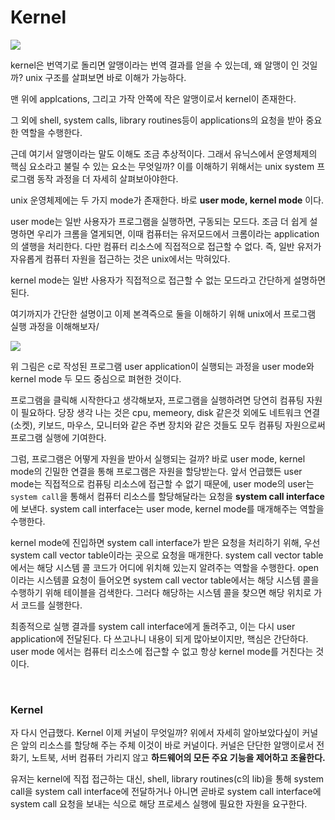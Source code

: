 # Kernel

![](https://img1.daumcdn.net/thumb/R1280x0/?scode=mtistory2&fname=https%3A%2F%2Fblog.kakaocdn.net%2Fdn%2FNteRW%2FbtrMPPw33ab%2FNPdVAQTykVgiZHxGdRKAh1%2Fimg.png)

kernel은 번역기로 돌리면 알맹이라는 번역 결과를 얻을 수 있는데, 왜 알맹이 인 것일까? unix 구조를 살펴보면 바로 이해가 가능하다.

맨 위에 applcations, 그리고 가작 안쪽에 작은 알맹이로서 kernel이 존재한다. 

그 외에 shell, system calls, library routines등이 applications의 요청을 받아 중요한 역할을 수행한다.

근데 여기서 알맹이라는 말도 이해도 조금 추상적이다. 그래서 유닉스에서 운영체제의 핵심 요소라고 불릴 수 있는 요소는 무엇일까? 이를 이해하기 위해서는 unix system 프로그램 동작 과정을 더 자세히 살펴보아야한다.

unix 운영체제에는 두 가지 mode가 존재한다. 바로 **user mode, kernel mode** 이다.

user mode는 일반 사용자가 프로그램을 실행하면, 구동되는 모드다. 조금 더 쉽게 설명하면 우리가 크롬을 열게되면, 이때 컴퓨터는 유저모드에서 크롬이라는 application의 샐행을 처리한다. 다만 컴퓨터 리소스에 직접적으로 접근할 수 없다. 즉, 일반 유저가 자유롭게 컴퓨터 자원을 접근하는 것은 unix에서는 막혀있다.

kernel mode는 일반 사용자가 직접적으로 접근할 수 없는 모드라고 간단하게 설명하면 된다.

여기까지가 간단한 설명이고 이제 본격즉으로 둘을 이해하기 위해 unix에서 프로그램 실행 과정을 이해해보자/

![](https://img1.daumcdn.net/thumb/R1280x0/?scode=mtistory2&fname=https%3A%2F%2Fblog.kakaocdn.net%2Fdn%2FbjoZ4I%2FbtrMQNr9TvA%2FPNkYH0W0CQV707NnZEIWuK%2Fimg.png)

위 그림은 c로 작성된 프로그램 user application이 실행되는 과정을 user mode와 kernel mode 두 모드 중심으로 펴현한 것이다.

프로그램을 클릭해 시작한다고 생각해보자, 프로그램을 실행하려면 당연히 컴퓨팅 자원이 필요하다. 당장 생각 나는 것은 cpu, memeory, disk 같은것 외에도 네트워크 연결(소켓), 키보드, 마우스, 모니터와 같은 주변 장치와 같은 것들도 모두 컴퓨팅 자원으로써 프로그램 실행에 기여한다.

그럼, 프로그램은 어떻게 자원을 받아서 실행되는 걸까? 바로 user mode, kernel mode의 긴밀한 연결을 통해 프로그램은 자원을 할당받는다. 앞서 언급했든 user mode는 직접적으로 컴퓨팅 리소스에 접근할 수 없기 때문에, user mode의 user는 `system call`을 통해서 컴퓨터 리소스를 할당해달라는 요청을 **system call interface** 에 보낸다. system call interface는 user mode, kernel mode를 매개해주는 역할을 수행한다.

kernel mode에 진입하면 system call interface가 받은 요청을 처리하기 위해, 우선 system call vector table이라는 곳으로 요청을 매개한다. system call vector table에서는 해당 시스템 콜 코드가 어디에 위치해 있는지 알려주는 역할을 수행한다. open이라는 시스템콜 요청이 들어오면 system call vector table에서는 해당 시스템 콜을 수행하기 위해 테이블을 검색한다. 그러다 해당하는 시스템 콜을 찾으면 해당 위치로 가서 코드를 실행한다.

최종적으로 실행 결과를 system call interface에게 돌려주고, 이는 다시 user application에 전달된다. 다 쓰고나니 내용이 되게 많아보이지만, 핵심은 간단하다. user mode 에서는 컴퓨터 리소스에 접근할 수 없고 항상 kernel mode를 거친다는 것이다.

<br>

### Kernel

자 다시 언급했다. Kernel 이제 커널이 무엇일까? 위에서 자세히 알아보았다싶이 커널은 앞의 리소스를 할당해 주는 주체 이것이 바로 커널이다. 커널은 단단한 알맹이로서 전화기, 노트북, 서버 컴퓨터 가리지 않고 **하드웨어의 모든 주요 기능을 제어하고 조율한다.**

유저는 kernel에 직접 접근하는 대신, shell, library routines(c의 lib)을 통해 system call을 system call interface에 전달하거나 아니면 곧바로 system call interface에 system call 요청을 보내는 식으로 해당 프로세스 실행에 필요한 자원을 요구한다.